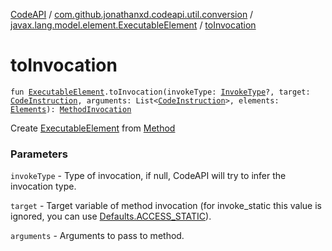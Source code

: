 [CodeAPI](../../index.md) / [com.github.jonathanxd.codeapi.util.conversion](../index.md) / [javax.lang.model.element.ExecutableElement](index.md) / [toInvocation](.)

# toInvocation

`fun `[`ExecutableElement`](http://docs.oracle.com/javase/6/docs/api/javax/lang/model/element/ExecutableElement.html)`.toInvocation(invokeType: `[`InvokeType`](../../com.github.jonathanxd.codeapi.base/-invoke-type/index.md)`?, target: `[`CodeInstruction`](../../com.github.jonathanxd.codeapi/-code-instruction.md)`, arguments: List<`[`CodeInstruction`](../../com.github.jonathanxd.codeapi/-code-instruction.md)`>, elements: `[`Elements`](http://docs.oracle.com/javase/6/docs/api/javax/lang/model/util/Elements.html)`): `[`MethodInvocation`](../../com.github.jonathanxd.codeapi.base/-method-invocation/index.md)

Create [ExecutableElement](http://docs.oracle.com/javase/6/docs/api/javax/lang/model/element/ExecutableElement.html) from [Method](http://docs.oracle.com/javase/6/docs/api/java/lang/reflect/Method.html)

### Parameters

`invokeType` - Type of invocation, if null, CodeAPI will try to infer the invocation type.

`target` - Target variable of method invocation (for invoke_static this value is ignored, you can use [Defaults.ACCESS_STATIC](../../com.github.jonathanxd.codeapi/-defaults/-a-c-c-e-s-s_-s-t-a-t-i-c.md)).

`arguments` - Arguments to pass to method.